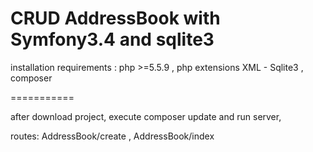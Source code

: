 CRUD AddressBook with Symfony3.4 and sqlite3
===========

installation requirements : php >=5.5.9 , php extensions XML - Sqlite3 , composer

===========

after download project, execute composer update and run server,

routes: AddressBook/create , AddressBook/index
